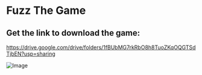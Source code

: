 # Fuzz The Game

## Get the link to download the game:
https://drive.google.com/drive/folders/1fBUbMG7rkRbO8h8TuoZKqOQGTSdTjbEN?usp=sharing

![Image](/Fuzz/coverPicture)
